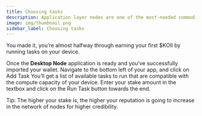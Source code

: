 ```yaml
---
title: Choosing tasks
description: Application layer nodes are one of the most-needed commodities in Web3.
image: img/thumbnail.png
sidebar_label: Choosing tasks
---
```


You made it, you’re almost halfway through earning your first $KOII by running tasks on your device. 

Once the **Desktop Node** application is ready and you’ve successfully imported your wallet. 
Navigate to the bottom left of your app, and click on Add Task
You’ll get a list of available tasks to run that are compatible with the compute capacity of your device. 
Enter your stake amount in the textbox and click on the Run Task button towards the end. 

Tip: The higher your stake is, the higher your reputation is going to increase in the network of nodes for higher credibility. 
